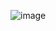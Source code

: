 

![image](https://user-images.githubusercontent.com/84352976/139795026-27afdd69-d7d6-42de-a49f-c17e309bead6.png)
